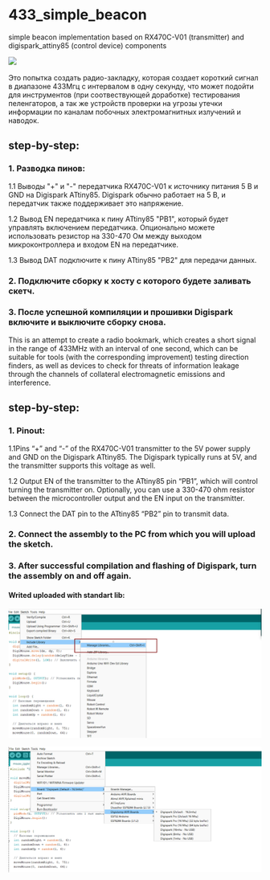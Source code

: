 # 433_simple_beacon
simple beacon implementation based on RX470C-V01 (transmitter) and digispark_attiny85 (control device) components

[![](https://github.com/Lab7816/433_simple_beacon/blob/main/Lab7816_433_simple_beacon_demo.gif)](https://github.com/Lab7816/433_simple_beacon/blob/main/Lab7816_433_simple_beacon_demo.gif)

Это попытка создать радио-закладку, которая создает короткий сигнал в диапазоне 433Мгц с интервалом в одну секунду, что может подойти для инструментов (при соотвествующей доработке) тестирования пеленгаторов, а так же устройств проверки на угрозы утечки информации по каналам побочных электромагнитных излучений и наводок.

## step-by-step:
### 1. Разводка пинов:

  1.1 Выводы "+" и "-" передатчика RX470C-V01 к источнику питания 5 В и GND на Digispark ATtiny85. Digispark обычно работает на 5 В, и передатчик также поддерживает это напряжение.

  1.2 Вывод EN передатчика к пину ATtiny85 "PB1", который будет управлять включением передатчика. Опционально можете использовать резистор на 330-470 Ом между выходом микроконтроллера и входом EN на передатчике.

  1.3 Вывод DAT подключите к пину ATtiny85 "PB2" для передачи данных.

### 2. Подключите сборку к хосту с которого будете заливать скетч.

### 3. После успешной компиляции и прошивки Digispark  включите и выключите сборку снова.


This is an attempt to create a radio bookmark, which creates a short signal in the range of 433MHz with an interval of one second, which can be suitable for tools (with the corresponding improvement) testing direction finders, as well as devices to check for threats of information leakage through the channels of collateral electromagnetic emissions and interference.

## step-by-step:
### 1. Pinout:

1.1Pins “+” and “-” of the RX470C-V01 transmitter to the 5V power supply and GND on the Digispark ATtiny85. The Digispark typically runs at 5V, and the transmitter supports this voltage as well.

1.2 Output EN of the transmitter to the ATtiny85 pin “PB1”, which will control turning the transmitter on. Optionally, you can use a 330-470 ohm resistor between the microcontroller output and the EN input on the transmitter.

1.3 Connect the DAT pin to the ATtiny85 “PB2” pin to transmit data.

### 2. Connect the assembly to the PC from which you will upload the sketch.
 
### 3. After successful compilation and flashing of Digispark, turn the assembly on and off again.


#### Writed uploaded with standart lib:
![text](https://github.com/Lab7816/433_simple_beacon/blob/main/markdown_res/01.png)

![text](https://github.com/Lab7816/433_simple_beacon/blob/main/markdown_res/02.png)

